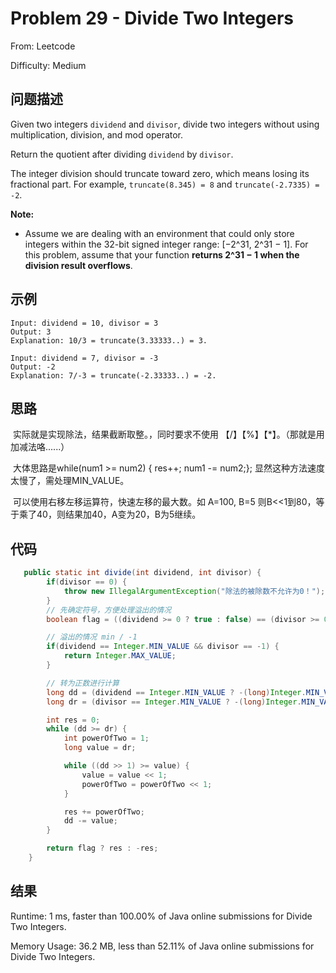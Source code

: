 # Problem 29 - Divide Two Integers

From: Leetcode

Difficulty: Medium



## 问题描述

Given two integers `dividend` and `divisor`, divide two integers without using multiplication, division, and mod operator.

Return the quotient after dividing `dividend` by `divisor`.

The integer division should truncate toward zero, which means losing its fractional part. For example, `truncate(8.345) = 8` and `truncate(-2.7335) = -2`.

**Note:**

- Assume we are dealing with an environment that could only store integers within the 32-bit signed integer range: [−2^31,  2^31 − 1]. For this problem, assume that your function **returns 2^31 − 1 when the division result overflows**.

## 示例

```
Input: dividend = 10, divisor = 3
Output: 3
Explanation: 10/3 = truncate(3.33333..) = 3.
```

```
Input: dividend = 7, divisor = -3
Output: -2
Explanation: 7/-3 = truncate(-2.33333..) = -2.
```



## 思路

​	实际就是实现除法，结果截断取整。，同时要求不使用 【/】【%】【*】。（那就是用加减法咯......）

​    大体思路是while(num1 >= num2) { res++; num1 -= num2;};  显然这种方法速度太慢了，需处理MIN_VALUE。

​    可以使用右移左移运算符，快速左移的最大数。如 A=100,  B=5   则B<<1到80，等于乘了40，则结果加40，A变为20，B为5继续。

## 代码

```java
   public static int divide(int dividend, int divisor) {
        if(divisor == 0) {
            throw new IllegalArgumentException("除法的被除数不允许为0！");
        }
        // 先确定符号，方便处理溢出的情况
        boolean flag = ((dividend >= 0 ? true : false) == (divisor >= 0 ? true : false));

        // 溢出的情况 min / -1
        if(dividend == Integer.MIN_VALUE && divisor == -1) {
            return Integer.MAX_VALUE;
        }

        // 转为正数进行计算
        long dd = (dividend == Integer.MIN_VALUE ? -(long)Integer.MIN_VALUE : Math.abs(dividend));
        long dr = (divisor == Integer.MIN_VALUE ? -(long)Integer.MIN_VALUE : Math.abs(divisor));

        int res = 0;
        while (dd >= dr) {
            int powerOfTwo = 1;
            long value = dr;

            while ((dd >> 1) >= value) {
                value = value << 1;
                powerOfTwo = powerOfTwo << 1;
            }

            res += powerOfTwo;
            dd -= value;
        }

        return flag ? res : -res;
    }
```



## 结果

Runtime: 1 ms, faster than 100.00% of Java online submissions for Divide Two Integers.

Memory Usage: 36.2 MB, less than 52.11% of Java online submissions for Divide Two Integers.